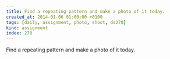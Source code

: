 ```yaml
---
title: Find a repeating pattern and make a photo of it today.
created_at: 2014-01-06 01:00:00 +0100
tags: [daily, assignment, photo, shoot, ds270]
kind: assignment
index: 270
---
```


Find a repeating pattern and make a photo of it today.
